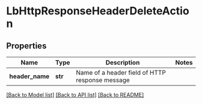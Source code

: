 # LbHttpResponseHeaderDeleteAction

## Properties
Name | Type | Description | Notes
------------ | ------------- | ------------- | -------------
**header_name** | **str** | Name of a header field of HTTP response message | 

[[Back to Model list]](../README.md#documentation-for-models) [[Back to API list]](../README.md#documentation-for-api-endpoints) [[Back to README]](../README.md)

